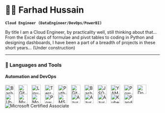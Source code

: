 # 🏄‍♂️ Farhad Hussain

**`Cloud Engineer (DataEngineer/DevOps/PowerBI)`**

By title I am a Cloud Engineer, by practicality well, still thinking about that... From the Excel days of formulae and pivot tables to coding in Python and designing dashboards, I have been a part of a breadth of projects in these short years...
(Under construction)

---

### 🧰 Languages and Tools
#### Automation and DevOps
  <img align="left" alt="Bash" width="30px" style="padding-right:10px;" src="https://cdn.jsdelivr.net/gh/devicons/devicon/icons/bash/bash-original.svg" />
  <img align="left" alt="Git" width="30px" style="padding-right:10px;" src="https://cdn.jsdelivr.net/gh/devicons/devicon/icons/git/git-original.svg" />
  <img align="left" alt="Linux" width="30px" style="padding-right:10px;" src="https://cdn.jsdelivr.net/gh/devicons/devicon/icons/linux/linux-original.svg" />
  <img align="left" alt="Terraform" width="30px" style="padding-right:10px;" src="https://cdn.jsdelivr.net/gh/devicons/devicon/icons/terraform/terraform-original.svg" />
  <img align="left" alt="Python" width="30px" style="padding-right:10px;" src="https://cdn.jsdelivr.net/gh/devicons/devicon/icons/python/python-original.svg" />
  <img align="left" alt="GitHub" width="30px" style="padding-right:10px;" src="https://cdn.jsdelivr.net/gh/devicons/devicon/icons/github/github-original.svg" />
  <img align="left" alt="Bash" width="30px" style="padding-right:10px;" src="https://cdn.jsdelivr.net/gh/devicons/devicon/icons/bash/bash-original.svg" />
  <img align="left" alt="JSON" width="30px" style="padding-right:10px;" src="https://cdn.jsdelivr.net/gh/devicons/devicon/icons/json/json-original.svg" />
  <img align="left" alt="YAML" width="30px" style="padding-right:10px;" src="https://cdn.jsdelivr.net/gh/devicons/devicon/icons/yaml/yaml-original.svg" />
  <img align="left" alt="PowerShell" width="30px" style="padding-right:10px;" src="https://cdn.jsdelivr.net/gh/devicons/devicon/icons/powershell/powershell-original.svg" />
  <img align="left" alt="Docker" width="30px" style="padding-right:10px;" src="https://cdn.jsdelivr.net/gh/devicons/devicon/icons/docker/docker-original.svg" />
  <img align="left" alt="Ubuntu" width="30px" style="padding-right:10px;" src="https://cdn.jsdelivr.net/gh/devicons/devicon/icons/ubuntu/ubuntu-original.svg" />
  <img align="left" alt="MySQL" width="30px" style="padding-right:10px;" src="https://cdn.jsdelivr.net/gh/devicons/devicon/icons/mysql/mysql-original.svg" />
  <img align="left" alt="MongoDB" width="30px" style="padding-right:10px;" src="https://cdn.jsdelivr.net/gh/devicons/devicon/icons/mongodb/mongodb-original.svg" />
  <img align="left" alt="PowerBI" width="30px" style="padding-right:10px;" src="https://github.com/microsoft/PowerBI-Icons/blob/main/SVG/Power-BI.svg" />
  <img align="left" alt="MSSQL" width="30px" style="padding-right:10px;" src="https://cdn.jsdelivr.net/gh/devicons/devicon/icons/microsoftsqlserver/microsoftsqlserver-original.svg" />
  <img align="left" alt="AzureSQL" width="30px" style="padding-right:10px;" src="https://cdn.jsdelivr.net/gh/devicons/devicon/icons/azuresqldatabase/azuresqldatabase-original.svg" />
  <img align="left" alt="Azure" width="30px" style="padding-right:10px;" src="https://cdn.jsdelivr.net/gh/devicons/devicon/icons/azure/azure-original.svg" />
  <img align="left" alt="AzureDevOps" width="30px" style="padding-right:10px;" src="https://cdn.jsdelivr.net/gh/devicons/devicon/icons/azuredevops/azuredevops-original.svg" />
  <img align="left" alt="Kubernetes" width="30px" style="padding-right:10px;" src="https://cdn.jsdelivr.net/gh/devicons/devicon/icons/kubernetes/kubernetes-original.svg" />
  <img align="left" alt="Pandas" width="30px" style="padding-right:10px;" src="https://cdn.jsdelivr.net/gh/devicons/devicon/icons/pandas/pandas-original.svg" />
<br />

 <p align="left" width="30px" style="padding-right:10px;">
    <img alt="Microsoft Certified Associate" title="See all my certifications... link soon to be shared" src="https://learn.microsoft.com/media/learn/certification/badges/microsoft-certified-associate-badge.svg?branch=main"/></a> 
 </p>

#
<!--
<details>
 <summary><h3>👨‍💻 Farhad's Coding Journey</h3></summary>
   I started my coding journey as a naive Mathematics student with a passion to learn everything I could about this technological world - mechanical engineering, aerospace, physics, finance, philosophy (obviously Mathematics), coding - you name it, I probably wanted to learn it. And all the while, trying to get the top grades for my BSc in Mathematics. Trying to learn everything soon got overshadowed by my desire to travel and also I met an amazing woman, got married, travelled, had children and as a teacher I was able to better balance all this. Eventually, in the midst of all the chaos, I managed to learn SQL, Python and PowerBI. However, my desire to keep on enhancing kept on calling, so even after some roles involving teaching with responsibilities in Data and Tech, I wanted to keep going. I eventually ended up quitting teaching to pursue greater challenges, and that has been my focus ever since. But there's something that's always bothered me about my journey - abandoning my dream of always learning and trying different routes to pursue the safe route, a stable job. Now I've already taken the leap away from that safety net into this uncomfortable, unexplored world that is working in a fast-paced and ever evolving world of tech. And it worked out, but again, it is starting to become comfortable. It's easier to contirnute to a product than go out on a ledge and build my own product or a product from sctach for others, right now any of these experiences would be a welcomed challenge. I do have to eat, at the end of the day, but I think it's time. It's time to get uncomfortable again. I have a burning desire to get back on the horse, and fulfill that dream younger me had of building products. And in order to do that, I'll be implmementing a few measured chnages and am always a believer in what is best for you Allah (God) will guide you - for that I say Alhumdulillah.
-->
